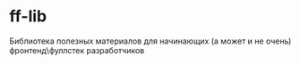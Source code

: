 # ff-lib
Библиотека полезных материалов для начинающих (а может и не очень) фронтенд\фуллстек разработчиков
